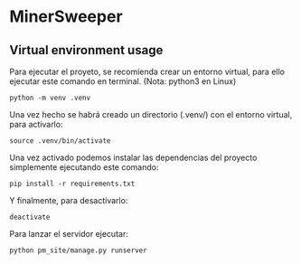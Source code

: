 # MinerSweeper 

## Virtual environment usage

Para ejecutar el proyeto, se recomienda crear un entorno virtual, para ello ejecutar este comando en terminal.
(Nota: python3 en Linux)

```
python -m venv .venv
```

Una vez hecho se habrá creado un directorio (.venv/) con el entorno virtual, para activarlo:

```
source .venv/bin/activate
```

Una vez activado podemos instalar las dependencias del proyecto simplemente ejecutando este comando:

```
pip install -r requirements.txt
```

Y finalmente, para desactivarlo:

```
deactivate
```

Para lanzar el servidor ejecutar:

```
python pm_site/manage.py runserver
```